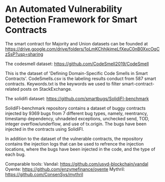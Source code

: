 # An Automated Vulnerability Detection Framework for Smart Contracts

The smart contract for Majority and Union datasets can be founded at https://drive.google.com/drive/folders/1oLmKChhjkjmeLfXeuC0nB0XxcOqCzSsP?usp=sharing

The codesmell dataset: https://github.com/CodeSmell2019/CodeSmell 

This is the dataset of 'Defining Domain-Specific Code Smells in Smart Contracts'. CodeSmells.csv is the labeling results conduct from 587 smart contracts. Keywords.txt is the keywords we used to filter smart-contract-related posts on StackExchange.

The solidifi dataset: https://github.com/smartbugs/SolidiFI-benchmark

SolidiFI-benchmark repository contains a dataset of buggy contracts injected by 9369 bugs from 7 different bug types, namely, reentrancy, timestamp dependency, uhnadeled exceptions, unchecked send, TOD, integer overflow/underflow, and use of tx.origin. The bugs have been injected in the contracts using SolidiFI.

In addition to the dataset of the vulnerable contracts, the repository contains the injection logs that can be used to refrence the injection locations, where the bugs have been injected in the code, and the type of each bug.

Comparable tools:
Vandal: https://github.com/usyd-blockchain/vandal
Oyente: https://github.com/enzymefinance/oyente
Mythril: https://github.com/ConsenSys/mythril
